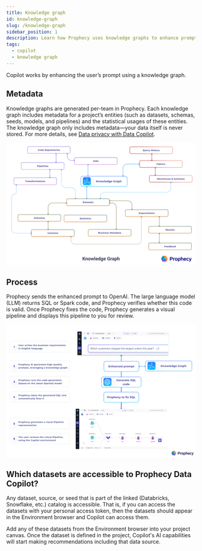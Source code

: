 ```yaml
---
title: Knowledge graph
id: knowledge-graph
slug: /knowledge-graph
sidebar_position: 1
description: Learn how Prophecy uses knowledge graphs to enhance prompts
tags:
  - copilot
  - knowledge graph
---
```


Copilot works by enhancing the user’s prompt using a knowledge graph.

## Metadata

Knowledge graphs are generated per-team in Prophecy. Each knowledge graph includes metadata for a project’s entities (such as datasets, schemas, seeds, models, and pipelines) and the statistical usages of these entities. The knowledge graph only includes metadata—your data itself is never stored. For more details, see [Data privacy with Data Copilot](/docs/copilot/copilot-data-privacy.md).

![Knowledge Graph](img/copilot_knowledge_graph.png)

## Process

Prophecy sends the enhanced prompt to OpenAI. The large language model (LLM) returns SQL or Spark code, and Prophecy verifies whether this code is valid. Once Prophecy fixes the code, Prophecy generates a visual pipeline and displays this pipeline to you for review.

![Architecture](img/copilot_arch.png)

## Which datasets are accessible to Prophecy Data Copilot?

Any dataset, source, or seed that is part of the linked (Databricks, Snowflake, etc.) catalog is accessible. That is, if you can access the datasets with your personal access token, then the datasets should appear in the Environment browser and Copilot can access them.

Add any of these datasets from the Environment browser into your project canvas. Once the dataset is defined in the project, Copilot's AI capabilities will start making recommendations including that data source.

